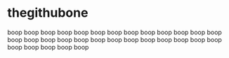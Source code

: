 # thegithubone

boop
boop
boop
boop
boop
boop
boop
boop
boop
boop
boop
boop
boop
boop
boop
boop
boop
boop
boop
boop
boop
boop
boop
boop
boop
boop
boop
boop
boop
boop
boop
